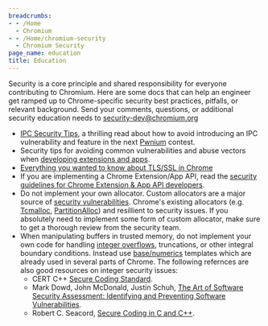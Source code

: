 ```yaml
---
breadcrumbs:
- - /Home
  - Chromium
- - /Home/chromium-security
  - Chromium Security
page_name: education
title: Education
---
```


Security is a core principle and shared responsibility for everyone contributing
to Chromium. Here are some docs that can help an engineer get ramped up to
Chrome-specific security best practices, pitfalls, or relevant background. Send
your comments, questions, or additional security education needs to
security-dev@chromium.org

*   [IPC Security
            Tips](/Home/chromium-security/education/security-tips-for-ipc), a
            thrilling read about how to avoid introducing an IPC vulnerability
            and feature in the next
            [Pwnium](http://blog.chromium.org/2012/05/tale-of-two-pwnies-part-1.html)
            contest.
*   Security tips for avoiding common vulnerabilities and abuse vectors
            when [developing extensions and
            apps](/Home/chromium-security/education/security-tips-for-crx-and-apps).
*   [Everything you wanted to know about TLS/SSL in
            Chrome](/Home/chromium-security/education/tls)
*   If you are implementing a Chrome Extension/App API, read the
            [security guidelines for Chrome Extension & App API
            developers](https://docs.google.com/document/d/1RamP4-HJ7GAJY3yv2ju2cK50K9GhOsydJN6KIO81das/pub).
*   Do not implement your own allocator. Custom allocators are a major
            source of [security
            vulnerabilities](https://www.securecoding.cert.org/confluence/pages/viewpage.action).
            Chrome's existing allocators (e.g.
            [Tcmalloc](https://code.google.com/p/chromium/codesearch#chromium/src/third_party/tcmalloc/chromium/src/&q=tcmalloc&sq=package:chromium),
            [PartitionAlloc](https://code.google.com/p/chromium/codesearch#chromium/src/third_party/WebKit/Source/wtf/PartitionAlloc.h&q=PartitionAlloc&sq=package:chromium&type=cs&l=1))
            and resillient to security issues. If you absolutely need to
            implement some form of custom allocator, make sure to get a thorough
            review from the security team.
*   When manipulating buffers in trusted memory, do not implement your
            own code for handling [integer
            overflows](http://en.wikipedia.org/wiki/Integer_overflow#Security_ramifications),
            truncations, or other integral boundary conditions. Instead use
            [base/numerics](https://code.google.com/p/chromium/codesearch#chromium/src/base/numerics/&ct=rc&cd=1&q=base/numerics&sq=package:chromium)
            templates which are already used in several parts of Chrome. The
            following refernces are also good resources on integer security
            issues:
    *   CERT C++ [Secure Coding
                Standard](https://www.securecoding.cert.org/confluence/pages/viewpage.action).
    *   Mark Dowd, John McDonald, Justin Schuh, [The Art of Software
                Security Assessment: Identifying and Preventing Software
                Vulnerabilities](http://www.amazon.com/Art-Software-Security-Assessment-Vulnerabilities/dp/0321444426/ref=sr_1_1).
    *   Robert C. Seacord, [Secure Coding in C and
                C++](http://www.amazon.com/Secure-Coding-Robert-C-Seacord/dp/0321335724).